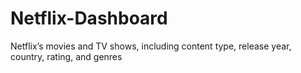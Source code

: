 # Netflix-Dashboard
 Netflix’s movies and TV shows, including content type, release year,  country, rating, and genres
